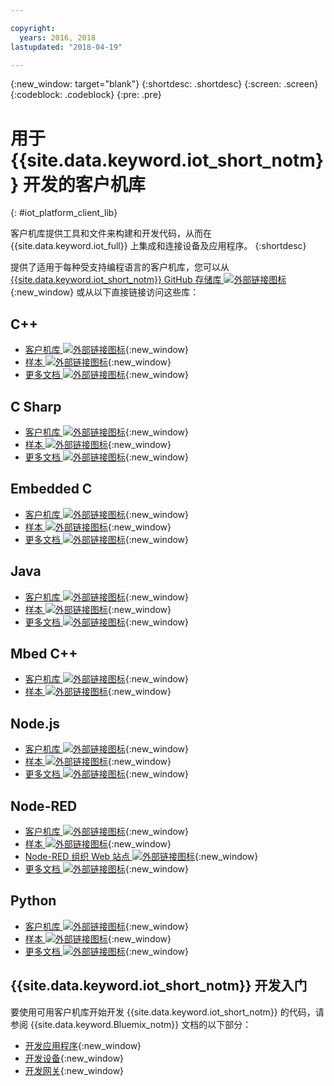 ```yaml
---

copyright:
  years: 2016, 2018
lastupdated: "2018-04-19"

---
```


{:new_window: target="blank"}
{:shortdesc: .shortdesc}
{:screen: .screen}
{:codeblock: .codeblock}
{:pre: .pre}

# 用于 {{site.data.keyword.iot_short_notm}} 开发的客户机库
{: #iot_platform_client_lib}

客户机库提供工具和文件来构建和开发代码，从而在 {{site.data.keyword.iot_full}} 上集成和连接设备及应用程序。
{:shortdesc}

提供了适用于每种受支持编程语言的客户机库，您可以从 [{{site.data.keyword.iot_short_notm}} GitHub 存储库 ![外部链接图标](../../icons/launch-glyph.svg "外部链接图标")](https://github.com/ibm-watson-iot){:new_window} 或从以下直接链接访问这些库：

## C++

- [客户机库 ![外部链接图标](../../icons/launch-glyph.svg "外部链接图标")](https://github.com/ibm-watson-iot/iot-cpp){:new_window}
- [样本 ![外部链接图标](../../icons/launch-glyph.svg "外部链接图标")](https://github.com/ibm-watson-iot/iot-cpp/tree/master/samples){:new_window}
- [更多文档 ![外部链接图标](../../icons/launch-glyph.svg "外部链接图标")](https://github.com/ibm-watson-iot/iot-cpp/blob/master/README.md){:new_window}

## C Sharp
- [客户机库 ![外部链接图标](../../icons/launch-glyph.svg "外部链接图标")](https://github.com/ibm-watson-iot/iot-csharp){:new_window}
- [样本 ![外部链接图标](../../icons/launch-glyph.svg "外部链接图标")](https://github.com/ibm-watson-iot/iot-csharp/tree/master/sample){:new_window}
- [更多文档 ![外部链接图标](../../icons/launch-glyph.svg "外部链接图标")](https://github.com/ibm-watson-iot/iot-csharp/blob/master/README.md){:new_window}

## Embedded C

- [客户机库 ![外部链接图标](../../icons/launch-glyph.svg "外部链接图标")](https://github.com/ibm-watson-iot/iot-embeddedc){:new_window}
- [样本 ![外部链接图标](../../icons/launch-glyph.svg "外部链接图标")](https://github.com/ibm-watson-iot/iot-embeddedc/tree/master/samples){:new_window}
- [更多文档 ![外部链接图标](../../icons/launch-glyph.svg "外部链接图标")](https://github.com/ibm-watson-iot/iot-embeddedc/blob/master/README.md){:new_window}


## Java
- [客户机库 ![外部链接图标](../../icons/launch-glyph.svg "外部链接图标")](https://github.com/ibm-watson-iot/iot-java){:new_window}
- [样本 ![外部链接图标](../../icons/launch-glyph.svg "外部链接图标")](https://github.com/ibm-watson-iot/iot-java#samples){:new_window}
- [更多文档 ![外部链接图标](../../icons/launch-glyph.svg "外部链接图标")](https://github.com/ibm-watson-iot/iot-java/blob/master/README.md){:new_window}

## Mbed C++

- [客户机库 ![外部链接图标](../../icons/launch-glyph.svg "外部链接图标")](https://os.mbed.com/teams/IBM_IoT/code/IBMIoTF/){:new_window}
- [样本 ![外部链接图标](../../icons/launch-glyph.svg "外部链接图标")](https://os.mbed.com/teams/IBM_IoT/code/IBMIoTClientLibrarySample/){:new_window}

## Node.js
- [客户机库 ![外部链接图标](../../icons/launch-glyph.svg "外部链接图标")](https://github.com/ibm-watson-iot/iot-nodejs){:new_window}
- [样本 ![外部链接图标](../../icons/launch-glyph.svg "外部链接图标")](https://github.com/ibm-watson-iot/iot-nodejs/tree/master/samples){:new_window}
- [更多文档 ![外部链接图标](../../icons/launch-glyph.svg "外部链接图标")](https://github.com/ibm-watson-iot/iot-nodejs/blob/master/README.md){:new_window}

## Node-RED
- [客户机库 ![外部链接图标](../../icons/launch-glyph.svg "外部链接图标")](https://github.com/ibm-watson-iot/iot-nodered){:new_window}
- [样本 ![外部链接图标](../../icons/launch-glyph.svg "外部链接图标")](https://github.com/ibm-watson-iot/iot-nodered/tree/master/samples/rpi){:new_window}
- [Node-RED 组织 Web 站点 ![外部链接图标](../../icons/launch-glyph.svg "外部链接图标")](http://nodered.org/){:new_window}
- [更多文档 ![外部链接图标](../../icons/launch-glyph.svg "外部链接图标")](https://github.com/ibm-watson-iot/iot-nodered/blob/master/README.md){:new_window}

## Python
- [客户机库 ![外部链接图标](../../icons/launch-glyph.svg "外部链接图标")](https://github.com/ibm-watson-iot/iot-python){:new_window}
- [样本 ![外部链接图标](../../icons/launch-glyph.svg "外部链接图标")](https://github.com/ibm-watson-iot/iot-python/tree/master/samples){:new_window}
- [更多文档 ![外部链接图标](../../icons/launch-glyph.svg "外部链接图标")](https://github.com/ibm-watson-iot/iot-python/blob/master/README.rst){:new_window}

## {{site.data.keyword.iot_short_notm}} 开发入门

要使用可用客户机库开始开发 {{site.data.keyword.iot_short_notm}} 的代码，请参阅 {{site.data.keyword.Bluemix_notm}} 文档的以下部分：

- [开发应用程序](applications/api.html){:new_window}
- [开发设备](devices/api.html){:new_window}
- [开发网关](gateways/mqtt.html){:new_window}
